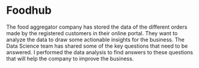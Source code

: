 # Foodhub
The food aggregator company has stored the data of the different orders made by the registered customers in their online portal. They want to analyze the data to draw some actionable insights for the business. The Data Science team has shared some of the key questions that need to be answered. I performed the data analysis to find answers to these questions that will help the company to improve the business.
